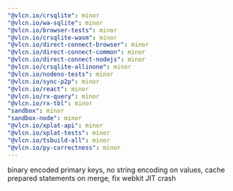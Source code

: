 ```yaml
---
"@vlcn.io/crsqlite": minor
"@vlcn.io/wa-sqlite": minor
"@vlcn.io/browser-tests": minor
"@vlcn.io/crsqlite-wasm": minor
"@vlcn.io/direct-connect-browser": minor
"@vlcn.io/direct-connect-common": minor
"@vlcn.io/direct-connect-nodejs": minor
"@vlcn.io/crsqlite-allinone": minor
"@vlcn.io/nodeno-tests": minor
"@vlcn.io/sync-p2p": minor
"@vlcn.io/react": minor
"@vlcn.io/rx-query": minor
"@vlcn.io/rx-tbl": minor
"sandbox": minor
"sandbox-node": minor
"@vlcn.io/xplat-api": minor
"@vlcn.io/xplat-tests": minor
"@vlcn.io/tsbuild-all": minor
"@vlcn.io/py-correctness": minor
---
```


binary encoded primary keys, no string encoding on values, cache prepared statements on merge, fix webkit JIT crash
